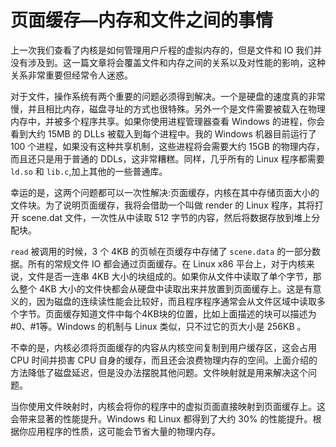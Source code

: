 # 页面缓存—内存和文件之间的事情

上一次我们查看了内核是如何管理用户斤程的虚拟内存的，但是文件和 IO 我们并没有涉及到。这一篇文章将会覆盖文件和内存之间的关系以及对性能的影响，这种关系非常重要但经常令人迷惑。

对于文件，操作系统有两个重要的问题必须得到解决。一个是硬盘的速度真的非常慢，并且相比内存，磁盘寻址的方式也很特殊。另外一个是文件需要被载入在物理内存中，并被多个程序共享。如果你使用进程管理器查看 Windows 的进程，你会看到大约 15MB 的 DLLs 被载入到每个进程中。我的 Windows 机器目前运行了 100 个进程，如果没有这种共享机制，这些进程将会需要大约 15GB 的物理内存，而且还只是用于普通的 DDLs，这非常糟糕。同样，几乎所有的 Linux 程序都需要 `ld.so` 和 `lib.c`,加上其他的一些普通库。

幸运的是，这两个问题都可以一次性解决:页面缓存，内核在其中存储页面大小的文件块。为了说明页面缓存，我将会借助一个叫做 render 的 Linux 程序，其将打开 scene.dat 文件，一次性从中读取 512 字节的内容，然后将数据存放到堆上分配块。

`read` 被调用的时候，3 个 4KB 的页帧在页缓存中存储了 `scene.data` 的一部分数据。所有的常规文件 IO 都会通过页面缓存。在 Linux x86 平台上，对于内核来说，文件是否一连串 4KB 大小的块组成的。如果你从文件中读取了单个字节，那么整个 4KB 大小的文件快都会从硬盘中读取出来并放置到页面缓存上。这是有意义的，因为磁盘的连续读性能会比较好，而且程序程序通常会从文件区域中读取多个字节。页面缓存知道文件中每个4KB块的位置，比如上面描述的块可以描述为#0、#1等。Windows 的机制与 Linux 类似，只不过它的页大小是 256KB 。

不幸的是，内核必须将页面缓存的内容从内核空间复制到用户缓存区，这会占用 CPU 时间并损害 CPU 自身的缓存，而且还会浪费物理内存的空间。上面介绍的方法降低了磁盘延迟，但是没办法摆脱其他问题。文件映射就是用来解决这个问题。

当你使用文件映射时，内核会将你的程序中的虚拟页面直接映射到页面缓存上。这会带来显著的性能提升。Windows 和 Linux 都得到了大约 30% 的性能提升。根据你应用程序的性质，这可能会节省大量的物理内存。